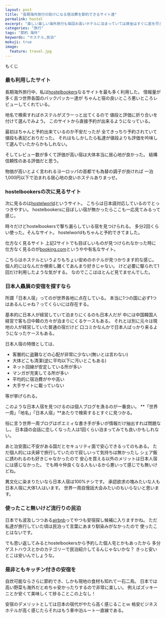 ```yaml
---
layout: post
title: "長期海外旅行の助けになる宿泊費を節約できるサイト達"
permalink: hostel
excerpt: "楽しい楽しい海外旅行も毎回お高いホテルに泊まっていては資金はすぐに底を尽きることでしょう。しかし幸いなことに世界各国には格安の宿がそこかしこにあったりします。ホステルってやつですね。そんでホステル紹介サイト的なのもあるので、そこ使えばけっこう楽に評価の高い安宿を見つけることができます。これらのサイトが無ければ私達夫婦がかつて行った長期海外旅行も頓挫していたかもしれません。"
categories: "旅行"
tags: "節約 海外"
keywords: "ホステル,民泊"
mokuji: true
image:
  feature: travel.jpg
---
```


<div id="mokuji"><span>もくじ</span></div>

### 最も利用したサイト

長期海外旅行中、私は<a href="http://www.hostelbookers.com/" rel="nofollow" target="_blank">hostelbookers</a>なるサイトを最も多く利用した。
情報量が多く且つ世界各国のバックパッカー達が
ちゃんと宿の良いところ悪いところレビューしてくれている。

地名で検索すればホステルがズラーっと出てくるので
値段と評価に折り合いを付けて選んでみよう。
このサイトから直接予約が出来るようになっている。

最初はちゃんと予約出来ているのか不安だったが
全てきっちり予約されていて値段も表記どおりだった。
それはもしかしたら私達が値段よりも評価を吟味して選んでいたからかもしれない。

そしてレビュー数が多くて評価が高い宿は大体本当に居心地が良かった。
結構信頼性のある評価だと思う。

物価が高いとよく言われるヨーロッパの首都でも為替の調子が良ければ
一泊1,000円以下で泊まれる居心地の良いホステルありまっせ。

### hostelbookersの次に見るサイト

次に見るのは<a href="http://www.japanese.hostelworld.com/" rel="nofollow" target="_blank">hostelworld</a>というサイト。
こちらは日本語対応しているのでとっつきやすい。
hostelbookersに目ぼしい宿が無かったらここも一応見てみるって感じ。

時々だけどhostelbookersで撃ち漏らしている宿を見つけられる。
多分2回くらい使った。そんなサイト。
hostelworldもちゃんと予約できてました。

仕方なく見るサイト
上記2サイトでも目ぼしいものが見つけられなかった時に
仕方なく見るのが<a href="http://www.booking.com/" rel="nofollow" target="_blank">booking.com</a>というやや有名なサイト。

こちらはホステルというよりもちょい安めのホテルが見つかります的な感じ。
個人的にはなんだか検索し難くてあんまり好きじゃない。
けど必要に駆られて1回だけ利用したような気がする。
なのでここはほとんど見てませんでした。

### 日本人贔屓の安宿を探すなら
所謂「日本人宿」ってのが世界各地に点在している。
本当に1つの国に必ず1つはあるんじゃね？ってくらいには存在する。

基本的に日本人が経営していて泊まりにくるのも日本人だが
中には中国韓国人経営で客も日中韓の方々が泊まりにくるケースもある。
それとは別に元々は現地の人が経営していた普通の宿だけど
口コミかなんかで日本人ばっかり来るようになったケースもある。

日本人宿の特徴としては、

- 客層的に盗難などの心配が非常に少ない(無いとは言わない)
- 大体どこも清潔(逆に平均以下に汚いとこもある)
- ネット回線が安定している所が多い
- マンガが充実してる所が多い
- 平均的に宿泊費がやや高い
- 大手サイトに載っていない

等が挙げられる。

このような日本人宿を見つけるのは個人ブログを漁るのが一番良い。
**「世界一周」「地名」「日本人宿」**あたりで検索するとすぐに見つかる。

俗に言う世界一周ブログはポエミィな書き手が多いが情報だけ抽出すれば問題なし。
日本語の会話に恋しくなった人は1回くらい泊まってみても良いかもしれない。

あと治安面に不安がある国だとセキュリティ面で安心できるってのもある。
ただ個人的には夫婦で旅行していたので寂しいって気持ちは無かったし
シェア飯に誘われるのも好きじゃなかったので
安心を買える以外のメリットは日本人宿には感じなかった。
でも時々仲良くなる人もいるから悪いって感じでも無いけどね。

異文化に染まりたいなら日本人宿は100%ナシです。
承認欲求の塊みたいな人も日本人宿に大体1人はいます。
世界一周自慢話大会みたいのもいらないと思います。

### 使ったこと無いけど流行りの民泊

日本でも波及しつつある<a href="https://www.airbnb.jp/" rel="nofollow" target="_blank">airbnb</a>ってやつも安宿探し候補に入りますかね。
ただ私達が旅行していた頃は民泊って言葉にあまり馴染みがなかったので
使ったことはないです。

でも思い返してみるとhostelbookersから予約した個人宅とかもあったから
多分ゲストハウスとかのカテゴリーで民泊紹介してるんじゃないかな？
きっと安いとこは安いんでしょうな。

### 是非ともキッチン付きの安宿を

自炊可能ならさらに節約でき、しかも現地の食材も知れて一石二鳥。
日本では高い野菜も海外だとめちゃ安かったりするので非常に楽しい。
例えばズッキーニとか安くて美味しくて捗ることこの上なし！

安宿のデメリットとしては日本の宿代がやたら高く感じることｗ
格安ビジネスホテルが高く感じたらそれはもう車中泊ルート一直線である。
